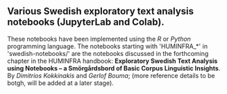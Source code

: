 ## Various Swedish exploratory text analysis notebooks (JupyterLab and Colab).
These notebooks have been implemented using the _R_ or _Python_ programming language.
The notebooks starting with 'HUMINFRA_*' in 'swedish-notebooks/' are the notebooks discussed
in the forthcoming chapter in the HUMINFRA handbook: __Exploratory Swedish Text Analysis using Notebooks – a Smörgårdsbord of Basic Corpus Linguistic Insights__. By _Dimitrios Kokkinakis_ and _Gerlof Bouma_;
(more reference details to be botgh, will be added at a later stage).
